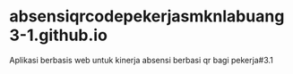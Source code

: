 # absensiqrcodepekerjasmknlabuang3-1.github.io
Aplikasi berbasis web untuk kinerja absensi berbasi qr bagi pekerja#3.1
